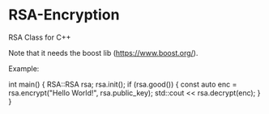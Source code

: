 # RSA-Encryption
RSA Class for C++

Note that it needs the boost lib (https://www.boost.org/).

Example:

int main()
{
  RSA::RSA rsa;
  rsa.init();
  if (rsa.good())
  {
    const auto enc = rsa.encrypt("Hello World!", rsa.public_key);
    std::cout << rsa.decrypt(enc);
  }
}
